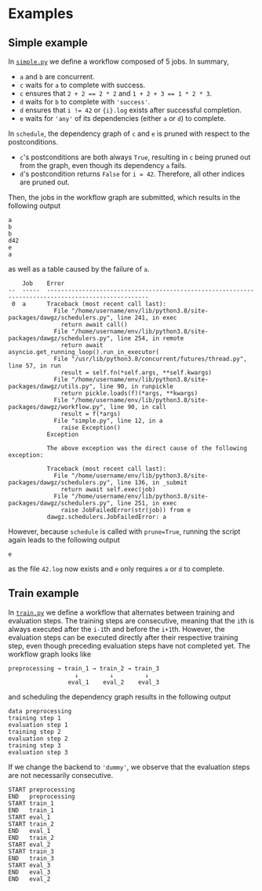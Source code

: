 # Examples

## Simple example

In [`simple.py`](simple.py) we define a workflow composed of 5 jobs. In summary,

* `a` and `b` are concurrent.
* `c` waits for `a` to complete with success.
* `c` ensures that `2 + 2 == 2 * 2` and `1 + 2 + 3 == 1 * 2 * 3`.
* `d` waits for `b` to complete with `'success'`.
* `d` ensures that `i != 42` or `{i}.log` exists after successful completion.
* `e` waits for `'any'` of its dependencies (either `a` or `d`) to complete.

In `schedule`, the dependency graph of `c` and `e` is pruned with respect to the postconditions.

* `c`'s postconditions are both always `True`, resulting in `c` being pruned out from the graph, even though its dependency `a` fails.
* `d`'s postcondition returns `False` for `i = 42`. Therefore, all other indices are pruned out.

Then, the jobs in the workflow graph are submitted, which results in the following output

```
a
b
b
d42
e
a
```

as well as a table caused by the failure of `a`.

```
    Job    Error
--  -----  ---------------------------------------------------------------------------------------------------
 0  a      Traceback (most recent call last):
             File "/home/username/env/lib/python3.8/site-packages/dawgz/schedulers.py", line 241, in exec
               return await call()
             File "/home/username/env/lib/python3.8/site-packages/dawgz/schedulers.py", line 254, in remote
               return await asyncio.get_running_loop().run_in_executor(
             File "/usr/lib/python3.8/concurrent/futures/thread.py", line 57, in run
               result = self.fn(*self.args, **self.kwargs)
             File "/home/username/env/lib/python3.8/site-packages/dawgz/utils.py", line 90, in runpickle
               return pickle.loads(f)(*args, **kwargs)
             File "/home/username/env/lib/python3.8/site-packages/dawgz/workflow.py", line 90, in call
               result = f(*args)
             File "simple.py", line 12, in a
               raise Exception()
           Exception

           The above exception was the direct cause of the following exception:

           Traceback (most recent call last):
             File "/home/username/env/lib/python3.8/site-packages/dawgz/schedulers.py", line 136, in _submit
               return await self.exec(job)
             File "/home/username/env/lib/python3.8/site-packages/dawgz/schedulers.py", line 251, in exec
               raise JobFailedError(str(job)) from e
           dawgz.schedulers.JobFailedError: a
```

However, because `schedule` is called with `prune=True`, running the script again leads to the following output

```
e
```

as the file `42.log` now exists and `e` only requires `a` or `d` to complete.

## Train example

In [`train.py`](train.py) we define a workflow that alternates between training and evaluation steps. The training steps are consecutive, meaning that the `i`th is always executed after the `i-1`th and before the `i+1`th. However, the evaluation steps can be executed directly after their respective training step, even though preceding evaluation steps have not completed yet. The workflow graph looks like

```
preprocessing → train_1 → train_2 → train_3
                   ↓         ↓         ↓
                 eval_1    eval_2    eval_3
```

and scheduling the dependency graph results in the following output

```
data preprocessing
training step 1
evaluation step 1
training step 2
evaluation step 2
training step 3
evaluation step 3
```

If we change the backend to `'dummy'`, we observe that the evaluation steps are not necessarily consecutive.

```
START preprocessing
END   preprocessing
START train_1
END   train_1
START eval_1
START train_2
END   eval_1
END   train_2
START eval_2
START train_3
END   train_3
START eval_3
END   eval_3
END   eval_2
```

